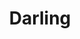 ---
title: "Darling"
url: /ciudad-autonoma-de-buenos-aires/darling-avenida-santa-fe/
shop: panadería
---